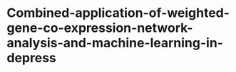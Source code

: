 # Combined-application-of-weighted-gene-co-expression-network-analysis-and-machine-learning-in-depress
